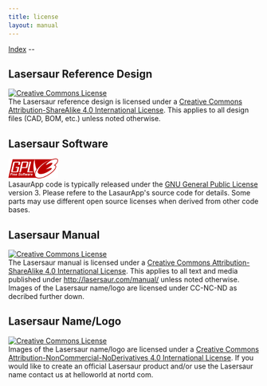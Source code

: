 ```yaml
---
title: license
layout: manual
---
```


[Index](index) -- 

Lasersaur Reference Design
--------------------------

<a rel="license" href="http://creativecommons.org/licenses/by-sa/4.0/"><img alt="Creative Commons License" style="border-width:0" src="http://i.creativecommons.org/l/by-sa/4.0/88x31.png" /></a><br /><span xmlns:dct="http://purl.org/dc/terms/" property="dct:title">The Lasersaur reference design</span> is licensed under a <a rel="license" href="http://creativecommons.org/licenses/by-sa/4.0/">Creative Commons Attribution-ShareAlike 4.0 International License</a>. This applies to all design files (CAD, BOM, etc.) unless noted otherwise.


Lasersaur Software
------------------

<a href="https://gnu.org/licenses/gpl.html"><img src="img/gplv3-127x51.png"></a><br />
LasaurApp code is typically released under the [GNU General Public License](https://gnu.org/licenses/gpl.html) version 3. Please refere to the LasaurApp's source code for details. Some parts may use different open source licenses when derived from other code bases.


Lasersaur Manual
----------------

<a rel="license" href="http://creativecommons.org/licenses/by-sa/4.0/"><img alt="Creative Commons License" style="border-width:0" src="http://i.creativecommons.org/l/by-sa/4.0/88x31.png" /></a><br /><span xmlns:dct="http://purl.org/dc/terms/" property="dct:title">The Lasersaur manual</span> is licensed under a <a rel="license" href="http://creativecommons.org/licenses/by-sa/4.0/">Creative Commons Attribution-ShareAlike 4.0 International License</a>. This applies to all text and media published under http://lasersaur.com/manual/ unless noted otherwise. Images of the Lasersaur name/logo are licensed under CC-NC-ND as decribed further down.


Lasersaur Name/Logo
-------------------
<a rel="license" href="http://creativecommons.org/licenses/by-nc-nd/4.0/"><img alt="Creative Commons License" style="border-width:0" src="http://i.creativecommons.org/l/by-nc-nd/4.0/88x31.png" /></a><br /><span xmlns:dct="http://purl.org/dc/terms/" property="dct:title">Images of the Lasersaur name/logo</span> are licensed under a <a rel="license" href="http://creativecommons.org/licenses/by-nc-nd/4.0/">Creative Commons Attribution-NonCommercial-NoDerivatives 4.0 International License</a>. If you would like to create an official Lasersaur product and/or use the Lasersaur name contact us at helloworld at nortd com. 

